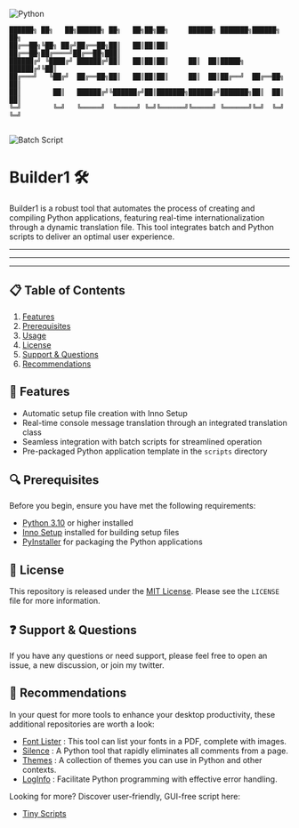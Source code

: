 ![Python](https://img.shields.io/badge/Python-3.10+-blue)

```
██████╗ ██╗   ██╗██████╗ ██╗   ██╗██╗██╗     ██████╗ ███████╗██████╗  ██╗
██╔══██╗╚██╗ ██╔╝██╔══██╗██║   ██║██║██║     ██╔══██╗██╔════╝██╔══██╗███║
██████╔╝ ╚████╔╝ ██████╔╝██║   ██║██║██║     ██║  ██║█████╗  ██████╔╝╚██║
██╔═══╝   ╚██╔╝  ██╔══██╗██║   ██║██║██║     ██║  ██║██╔══╝  ██╔══██╗ ██║
██║        ██║   ██████╔╝╚██████╔╝██║███████╗██████╔╝███████╗██║  ██║ ██║
╚═╝        ╚═╝   ╚═════╝  ╚═════╝ ╚═╝╚══════╝╚═════╝ ╚══════╝╚═╝  ╚═╝ ╚═╝
                                                                         
```

![Batch Script](https://img.shields.io/badge/Batch-Script-blue)


# Builder1 🛠️

Builder1 is a robust tool that automates the process of creating and compiling Python applications, featuring real-time internationalization through a dynamic translation file. This tool integrates batch and Python scripts to deliver an optimal user experience.

---
---
---

## 📋 Table of Contents

1. [Features](#-features)
2. [Prerequisites](#-prerequisites)
3. [Usage](#-usage)
4. [License](#-license)
5. [Support & Questions](#-support--questions)
6. [Recommendations](#-recommendations)

## 🌟 Features

- Automatic setup file creation with Inno Setup
- Real-time console message translation through an integrated translation class
- Seamless integration with batch scripts for streamlined operation
- Pre-packaged Python application template in the `scripts` directory

## 🔍 Prerequisites

Before you begin, ensure you have met the following requirements:

- [Python 3.10](https://www.python.org/downloads/) or higher installed
- [Inno Setup](http://www.jrsoftware.org/isdl.php) installed for building setup files
- [PyInstaller](https://pyinstaller.readthedocs.io/) for packaging the Python applications


## 📜 License

This repository is released under the [MIT License](LICENSE). Please see the `LICENSE` file for more information.


## ❓ Support & Questions

If you have any questions or need support, please feel free to open an issue, a new discussion, or join my twitter.


## 💎 Recommendations  

In your quest for more tools to enhance your desktop productivity, these additional repositories are worth a look:


- [Font Lister](https://github.com/SECRET-GUEST/font_lister) : This tool can list your fonts in a PDF, complete with images.
- [Silence](https://github.com/SECRET-GUEST/silence) : A Python tool that rapidly eliminates all comments from a page.
- [Themes](https://github.com/SECRET-GUEST/themes) : A collection of themes you can use in Python and other contexts.
- [LogInfo](https://github.com/SECRET-GUEST/logInfo) : Facilitate Python programming with effective error handling.

Looking for more? Discover user-friendly, GUI-free script here: 
- [Tiny Scripts](https://github.com/SECRET-GUEST/tiny-scripts)





